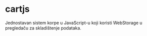 # cartjs

Jednostavan sistem korpe u JavaScript-u koji koristi WebStorage u pregledaču za skladištenje podataka.